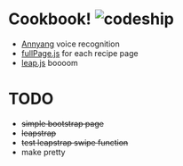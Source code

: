 Cookbook! ![codeship](https://www.codeship.io/projects/4e70f1b0-990d-0131-fb57-5670ddce16b6/status)
=========

- [Annyang](https://github.com/TalAter/annyang) voice recognition
- [fullPage.js](https://github.com/alvarotrigo/fullPage.js) for each recipe page
- [leap.js](https://github.com/leapmotion/leapjs) boooom

TODO
====
- ~~simple bootstrap page~~
- ~~leapstrap~~
- ~~test leapstrap swipe function~~
- make pretty
